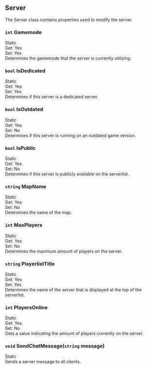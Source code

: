 ## Server
The Server class contains properties used to modify the server.

### `int` Gamemode
Static  
Get: Yes  
Set: Yes  
Determines the gamemode that the server is currently utilizing.

### `bool` IsDedicated
Static  
Get: Yes  
Set: Yes  
Determines if this server is a dedicated server.

### `bool` IsOutdated
Static  
Get: Yes  
Set: No  
Determines if this server is running on an outdated game version.

### `bool` IsPublic
Static  
Get: Yes  
Set: No  
Determines if this server is publicly available on the serverlist.

### `string` MapName
Static  
Get: Yes  
Set: No  
Determines the name of the map.

### `int` MaxPlayers
Static  
Get: Yes  
Set: No  
Determines the maximum amount of players on the server.

### `string` PlayerlistTitle
Static  
Get: Yes  
Set: Yes  
Determines the name of the server that is displayed at the top of the serverlist.

### `int` PlayersOnline
Static  
Get: Yes  
Set: No  
Gets a value indicating the amount of players currently on the server.

### `void` SendChatMessage(`string` message)
Static  
Sends a server message to all clients.